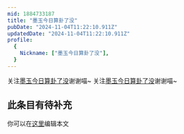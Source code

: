 ```yaml
---
mid: 1884733187
title: "墨玉今日算卦了没"
pubDate: "2024-11-04T11:22:10.911Z"
updatedDate: "2024-11-04T11:22:10.911Z"
profile:
  {
    Nickname: ["墨玉今日算卦了没"],
  }
---
```


关注[墨玉今日算卦了没](https://space.bilibili.com/1884733187)谢谢喵~ 关注[墨玉今日算卦了没](https://space.bilibili.com/1884733187)谢谢喵~

## 此条目有待补充
你可以在[这里](https://github.com/Yuhanawa/VTuber.ICU/edit/master/src/content/v/墨玉今日算卦了没/index.md)编辑本文
